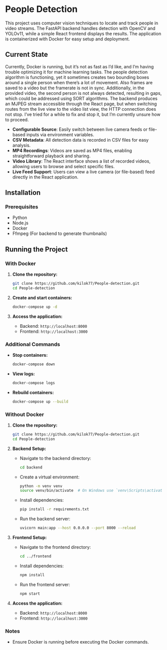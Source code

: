 # People Detection

This project uses computer vision techniques to locate and track people in video streams. The FastAPI backend handles detection with OpenCV and YOLOv11, while a simple React frontend displays the results. The application is containerized with Docker for easy setup and deployment.

## Current State

Currently, Docker is running, but it’s not as fast as I’d like, and I’m having trouble optimizing it for machine learning tasks. The people detection algorithm is functioning, yet it sometimes creates two bounding boxes around a single person when there’s a lot of movement. Also frames are saved to a video but the framerate is not in sync. Additionally, in the provided video, the second person is not always detected, resulting in gaps, which could be addressed using SORT algorithms. The backend produces an MJPEG stream accessible through the React page, but when switching routes from the live view to the video list view, the HTTP connection does not stop. I’ve tried for a while to fix and stop it, but I’m currently unsure how to proceed.

- **Configurable Source**: Easily switch between live camera feeds or file-based inputs via environment variables.
- **CSV Metadata**: All detection data is recorded in CSV files for easy analysis.
- **MP4 Recordings**: Videos are saved as MP4 files, enabling straightforward playback and sharing.
- **Video Library**: The React interface shows a list of recorded videos, allowing users to browse and select specific files.
- **Live Feed Support**: Users can view a live camera (or file-based) feed directly in the React application.

## Installation

### Prerequisites

- Python
- Node.js
- Docker
- Ffmpeg (For backend to generate thumbnails)

## Running the Project

### With Docker

1. **Clone the repository:**

   ```sh
   git clone https://github.com/kilok77/People-detection.git
   cd People-detection
   ```

2. **Create and start containers:**

   ```sh
   docker-compose up -d
   ```

3. **Access the application:**
   - Backend: `http://localhost:8000`
   - Frontend: `http://localhost:3000`

### Additional Commands

- **Stop containers:**

  ```sh
  docker-compose down
  ```

- **View logs:**

  ```sh
  docker-compose logs
  ```

- **Rebuild containers:**

  ```sh
  docker-compose up --build
  ```

### Without Docker

1. **Clone the repository:**

   ```sh
   git clone https://github.com/kilok77/People-detection.git
   cd People-detection
   ```

2. **Backend Setup:**

   - Navigate to the backend directory:

     ```sh
     cd backend
     ```

   - Create a virtual environment:

     ```sh
     python -m venv venv
     source venv/bin/activate  # On Windows use `venv\Scripts\activate`
     ```

   - Install dependencies:

     ```sh
     pip install -r requirements.txt
     ```

   - Run the backend server:

     ```sh
     uvicorn main:app --host 0.0.0.0 --port 8000 --reload
     ```

3. **Frontend Setup:**

   - Navigate to the frontend directory:

     ```sh
     cd ../frontend
     ```

   - Install dependencies:

     ```sh
     npm install
     ```

   - Run the frontend server:

     ```sh
     npm start
     ```

4. **Access the application:**
   - Backend: `http://localhost:8000`
   - Frontend: `http://localhost:3000`

### Notes

- Ensure Docker is running before executing the Docker commands.

